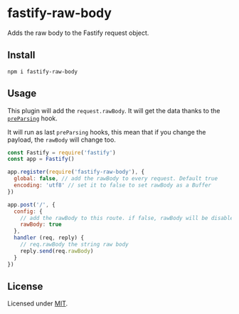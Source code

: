 # fastify-raw-body

Adds the raw body to the Fastify request object.

## Install

```
npm i fastify-raw-body
```

## Usage

This plugin will add the `request.rawBody`. It will get the data thanks to the [`preParsing`](https://github.com/fastify/fastify/blob/master/docs/Hooks.md#preparsing) hook.

It will run as last `preParsing` hooks, this mean that if you change the payload, the `rawBody` will change too.

```js
const Fastify = require('fastify')
const app = Fastify()

app.register(require('fastify-raw-body'), { 
  global: false, // add the rawBody to every request. Default true
  encoding: 'utf8' // set it to false to set rawBody as a Buffer
})

app.post('/', {
  config: {
    // add the rawBody to this route. if false, rawBody will be disabled when global is true
    rawBody: true
  },
  handler (req, reply) {
    // req.rawBody the string raw body
    reply.send(req.rawBody)
  }
})
```

## License

Licensed under [MIT](./LICENSE).
